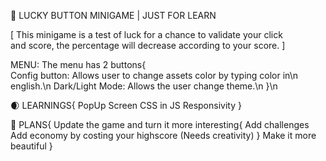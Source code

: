 🐢 LUCKY BUTTON MINIGAME | JUST FOR LEARN

[ This minigame is a test of luck for a chance to validate your click  
and score, the percentage will decrease according to your score.   ]   

MENU: The menu has 2 buttons{  
  Config button: Allows user to change assets color by typing color in\n
  english.\n
  Dark/Light Mode: Allows the user change theme.\n
}\n

🌒 LEARNINGS{
PopUp Screen
CSS in JS
Responsivity
}

🦎 PLANS{
Update the game and turn it more interesting{
  Add challenges
  Add economy by costing your highscore
  (Needs creativity)
  }
Make it more beautiful
}
